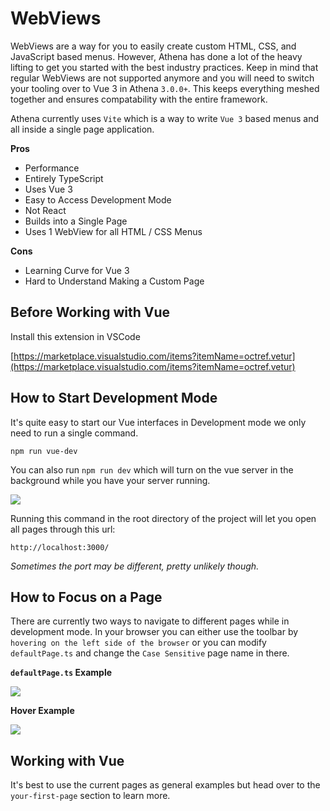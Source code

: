 # WebViews

WebViews are a way for you to easily create custom HTML, CSS, and JavaScript based menus. However, Athena has done a lot of the heavy lifting to get you started with the best industry practices. Keep in mind that regular WebViews are not supported anymore and you will need to switch your tooling over to Vue 3 in Athena `3.0.0+`. This keeps everything meshed together and ensures compatability with the entire framework.

Athena currently uses `Vite` which is a way to write `Vue 3` based menus and all inside a single page application.

**Pros**

* Performance
* Entirely TypeScript
* Uses Vue 3
* Easy to Access Development Mode
* Not React
* Builds into a Single Page
* Uses 1 WebView for all HTML / CSS Menus

**Cons**

* Learning Curve for Vue 3
* Hard to Understand Making a Custom Page

## Before Working with Vue

Install this extension in VSCode

[https://marketplace.visualstudio.com/items?itemName=octref.vetur](https://marketplace.visualstudio.com/items?itemName=octref.vetur)

## How to Start Development Mode

It's quite easy to start our Vue interfaces in Development mode we only need to run a single command.

```
npm run vue-dev
```

You can also run `npm run dev` which will turn on the vue server in the background while you have your server running. 

![](https://i.imgur.com/pjOQ6Ed.png)

Running this command in the root directory of the project will let you open all pages through this url:

```
http://localhost:3000/
```

_Sometimes the port may be different, pretty unlikely though._

## How to Focus on a Page

There are currently two ways to navigate to different pages while in development mode. In your browser you can either use the toolbar by `hovering on the left side of the browser` or you can modify `defaultPage.ts` and change the `Case Sensitive` page name in there.

**`defaultPage.ts` Example**

![](https://i.imgur.com/Ht9F5Z0.png)

**Hover Example**

![](https://thumbs.gfycat.com/OrganicThreadbareBarasingha-size_restricted.gif)

## Working with Vue

It's best to use the current pages as general examples but head over to the `your-first-page` section to learn more.
